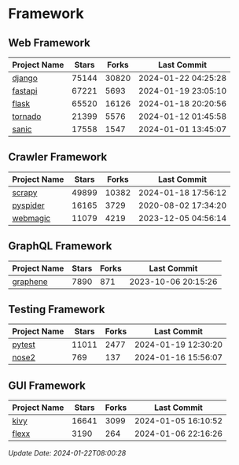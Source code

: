 # Framework

## Web Framework
| Project Name | Stars | Forks | Last Commit |
| ------------ | ----- | ----- | ----------- |
| [django](https://github.com/django/django) | 75144 | 30820 | 2024-01-22 04:25:28 |
| [fastapi](https://github.com/tiangolo/fastapi) | 67221 | 5693 | 2024-01-19 23:05:10 |
| [flask](https://github.com/pallets/flask) | 65520 | 16126 | 2024-01-18 20:20:56 |
| [tornado](https://github.com/tornadoweb/tornado) | 21399 | 5576 | 2024-01-12 01:45:58 |
| [sanic](https://github.com/sanic-org/sanic) | 17558 | 1547 | 2024-01-01 13:45:07 |

## Crawler Framework
| Project Name | Stars | Forks | Last Commit |
| ------------ | ----- | ----- | ----------- |
| [scrapy](https://github.com/scrapy/scrapy) | 49899 | 10382 | 2024-01-18 17:56:12 |
| [pyspider](https://github.com/binux/pyspider) | 16165 | 3729 | 2020-08-02 17:34:20 |
| [webmagic](https://github.com/code4craft/webmagic) | 11079 | 4219 | 2023-12-05 04:56:14 |

## GraphQL Framework
| Project Name | Stars | Forks | Last Commit |
| ------------ | ----- | ----- | ----------- |
| [graphene](https://github.com/graphql-python/graphene) | 7890 | 871 | 2023-10-06 20:15:26 |

## Testing Framework
| Project Name | Stars | Forks | Last Commit |
| ------------ | ----- | ----- | ----------- |
| [pytest](https://github.com/pytest-dev/pytest) | 11011 | 2477 | 2024-01-19 12:30:20 |
| [nose2](https://github.com/nose-devs/nose2) | 769 | 137 | 2024-01-16 15:56:07 |

## GUI Framework
| Project Name | Stars | Forks | Last Commit |
| ------------ | ----- | ----- | ----------- |
| [kivy](https://github.com/kivy/kivy) | 16641 | 3099 | 2024-01-05 16:10:52 |
| [flexx](https://github.com/flexxui/flexx) | 3190 | 264 | 2024-01-06 22:16:26 |

*Update Date: 2024-01-22T08:00:28*